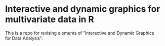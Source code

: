 # Interactive and dynamic graphics for multivariate data in R
This is a repo for revising elements of "Interactive and Dynamic Graphics for Data Analysis". 

